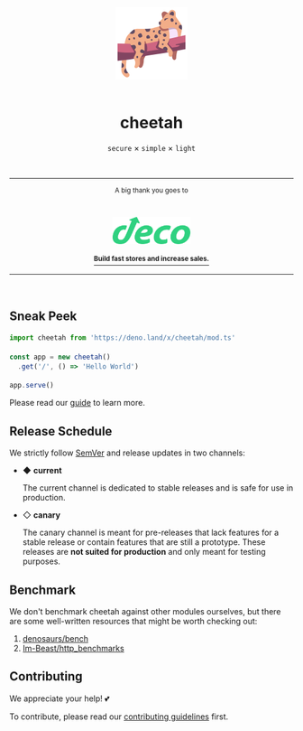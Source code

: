 <div align='center'>
  <img src='https://raw.githubusercontent.com/azurystudio/cheetah/dev/.github/cheetah.svg' width='128px' />
  <br>
  <br>
  <h1>cheetah</h1>
</div>

<div align='center'>
  <p><code>secure</code> × <code>simple</code> × <code>light</code></p>
</div>

<br>

---

<div align='center'>
  <sup>A big thank you goes to</sup>

  <br>
  <br>
  <br>

  <a href='https://deco.cx'>
    <img src='https://github.com/azurystudio/cheetah/blob/dev/.github/sponsors/deco.svg?raw=true' height='48px' />
    <br>
    <br>
    <a href='https://deco.cx'><sup><b>Build fast stores and increase sales.</b></sup></a>
  </a>
</div>

---

<br>

## Sneak Peek

```ts
import cheetah from 'https://deno.land/x/cheetah/mod.ts'

const app = new cheetah()
  .get('/', () => 'Hello World')

app.serve()
```

Please read our [guide](https://cheetah.mod.land) to learn more.

## Release Schedule

We strictly follow [SemVer](https://semver.org) and release updates in two channels:

- ◆ **current**

  The current channel is dedicated to stable releases and is safe for use in production.

- ◇ **canary**

  The canary channel is meant for pre-releases that lack features for a stable release or contain features that are still a prototype. These releases are **not suited for production** and only meant for testing purposes.

## Benchmark

We don't benchmark cheetah against other modules ourselves, but there are some well-written resources that might be worth checking out:

1. [denosaurs/bench](https://github.com/denosaurs/bench)
2. [Im-Beast/http_benchmarks](https://github.com/Im-Beast/http_benchmarks)

## Contributing

We appreciate your help! 💕

To contribute, please read our [contributing guidelines](https://github.com/azurystudio/cheetah/blob/dev/contributing.md)
first.
